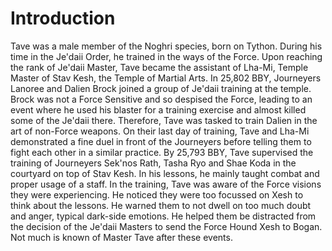# Introduction

Tave was a male member of the Noghri species, born on Tython.
During his time in the Je'daii Order, he trained in the ways of the Force.
Upon reaching the rank of Je'daii Master, Tave became the assistant of Lha-Mi, Temple Master of Stav Kesh, the Temple of Martial Arts.
In 25,802 BBY, Journeyers Lanoree and Dalien Brock joined a group of Je'daii training at the temple.
Brock was not a Force Sensitive and so despised the Force, leading to an event where he used his blaster for a training exercise and almost killed some of the Je'daii there.
Therefore, Tave was tasked to train Dalien in the art of non-Force weapons.
On their last day of training, Tave and Lha-Mi demonstrated a fine duel in front of the Journeyers before telling them to fight each other in a similar practice.
By 25,793 BBY, Tave supervised the training of Journeyers Sek'nos Rath, Tasha Ryo and Shae Koda in the courtyard on top of Stav Kesh.
In his lessons, he mainly taught combat and proper usage of a staff.
In the training, Tave was aware of the Force visions they were experiencing.
He noticed they were too focussed on Xesh to think about the lessons.
He warned them to not dwell on too much doubt and anger, typical dark-side emotions.
He helped them be distracted from the decision of the Je'daii Masters to send the Force Hound Xesh to Bogan.
Not much is known of Master Tave after these events.
